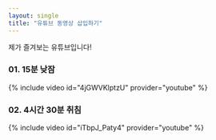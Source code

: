 ```yaml
--- 
layout: single 
title: "유튜브 동영상 삽입하기" 
--- 
```


제가 즐겨보는 유튜브입니다!

### 01. 15분 낮잠
{% include video id="4jGWVKlptzU" provider="youtube" %}

### 02. 4시간 30분 취침
{% include video id="iTbpJ_Paty4" provider="youtube" %}
